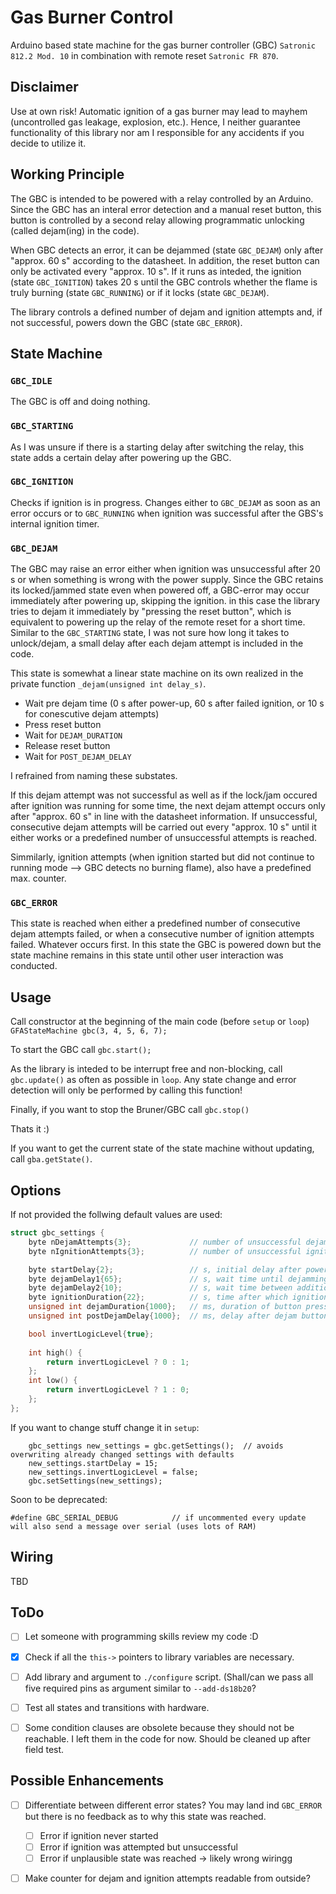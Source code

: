 # Gas Burner Control

Arduino based state machine for the gas burner controller (GBC)
`Satronic 812.2 Mod. 10` in combination with remote reset `Satronic FR 870`.


## Disclaimer

Use at own risk! Automatic ignition of a gas burner may lead to mayhem
(uncontrolled gas leakage, explosion, etc.). Hence, I neither guarantee
functionality of this library nor am I responsible for any accidents if you
decide to utilize it.


## Working Principle

The GBC is intended to be powered with a relay controlled by an Arduino. Since
the GBC has an interal error detection and a manual reset button, this button
is controlled by a second relay allowing programmatic unlocking (called
dejam(ing) in the code).

When GBC detects an error, it can be dejammed (state `GBC_DEJAM`) only after
"approx. 60 s" according to the datasheet. In addition, the reset button can
only be activated every "approx. 10 s". If it runs as inteded, the ignition
(state `GBC_IGNITION`) takes 20 s until the GBC controls whether the flame is
truly burning (state `GBC_RUNNING`) or if it locks (state `GBC_DEJAM`).

The library controls a defined number of dejam and ignition attempts and, if
not successful, powers down the GBC (state `GBC_ERROR`).


## State Machine

### `GBC_IDLE`

The GBC is off and doing nothing.


### `GBC_STARTING`

As I was unsure if there is a starting delay after switching the relay, this
state adds a certain delay after powering up the GBC.


### `GBC_IGNITION`

Checks if ignition is in progress. Changes either to `GBC_DEJAM` as soon
as an error occurs or to `GBC_RUNNING` when ignition was successful after the
GBS's internal ignition timer.


### `GBC_DEJAM`

The GBC may raise an error either when ignition was unsuccessful after 20 s
or when something is wrong with the power supply. Since the GBC retains its
locked/jammed state even when powered off, a GBC-error may occur immediately
after powering up, skipping the ignition. in this case the library tries
to dejam it immediately by "pressing the reset button", which is equivalent to
powering up the relay of the remote reset for a short time. Similar to the
`GBC_STARTING` state, I was not sure how long it takes to unlock/dejam, a
small delay after each dejam attempt is included in the code.

This state is somewhat a linear state machine on its own realized in the
private function `_dejam(unsigned int delay_s)`.
* Wait pre dejam time (0 s after power-up, 60 s after failed ignition,
or 10 s for conescutive dejam attempts)
* Press reset button
* Wait for `DEJAM_DURATION`
* Release reset button
* Wait for `POST_DEJAM_DELAY`

I refrained from naming these substates.

If this dejam attempt was not successful as well as if the lock/jam occured
after ignition was running for some time, the next dejam attempt occurs only
after "approx. 60 s" in line with the datasheet information. If unsuccessful,
consecutive dejam attempts will be carried out every "approx. 10 s" until
it either works or a predefined number of unsuccessful attempts is reached.

Simmilarly, ignition attempts (when ignition started but did not continue to
running mode --> GBC detects no burning flame), also have a predefined
max. counter.


### `GBC_ERROR`

This state is reached when either a predefined number of consecutive dejam
attempts failed, or when a consecutive number of ignition attempts failed.
Whatever occurs first. In this state the GBC is powered down but the
state machine remains in this state until other user interaction was conducted.


## Usage

Call constructor at the beginning of the main code (before `setup` or `loop`) `
GFAStateMachine gbc(3, 4, 5, 6, 7);`

To start the GBC call `gbc.start();`

As the library is inteded to be interrupt free and non-blocking, call
`gbc.update()` as often as possible in `loop`. Any state change and error
detection will only be performed by calling this function!

Finally, if you want to stop the Bruner/GBC call `gbc.stop()`

Thats it :)


If you want to get the current state of the state machine without updating,
call `gba.getState()`.


## Options

If not provided the follwing default values are used:
```cpp
struct gbc_settings {
    byte nDejamAttempts{3};             // number of unsuccessful dejam attempts before aborting permanently
    byte nIgnitionAttempts{3};          // number of unsuccessful ignition attempts before aborting permanently

    byte startDelay{2};                 // s, initial delay after powering the GBC
    byte dejamDelay1{65};               // s, wait time until dejamming is possible
    byte dejamDelay2{10};               // s, wait time between additional dejam attempts
    byte ignitionDuration{22};          // s, time after which ignition should be complete
    unsigned int dejamDuration{1000};   // ms, duration of button press during dejamming
    unsigned int postDejamDelay{1000};  // ms, delay after dejam button release

    bool invertLogicLevel{true};
    
    int high() {
        return invertLogicLevel ? 0 : 1;
    };
    int low() {
        return invertLogicLevel ? 1 : 0;
    };
};
```

If you want to change stuff change it in `setup`:
```
    gbc_settings new_settings = gbc.getSettings();  // avoids overwriting already changed settings with defaults
    new_settings.startDelay = 15;
    new_settings.invertLogicLevel = false;
    gbc.setSettings(new_settings);
```

Soon to be deprecated:
```
#define GBC_SERIAL_DEBUG            // if uncommented every update will also send a message over serial (uses lots of RAM)
```


## Wiring

TBD


## ToDo
- [ ] Let someone with programming skills review my code :D
- [x] Check if all the `this->` pointers to library variables are necessary.
- [ ] Add library and argument to `./configure` script. (Shall/can we pass all
five required pins as argument similar to `--add-ds18b20`?
- [ ] Test all states and transitions with hardware.
- [ ] Some condition clauses are obsolete because they should not be reachable.
I left them in the code for now. Should be cleaned up after field test.


## Possible Enhancements
- [ ] Differentiate between different error states? You may land ind `GBC_ERROR`
but there is no feedback as to why this state was reached.
    - [ ] Error if ignition never started
    - [ ] Error if ignition was attempted but unsuccessful
    - [ ] Error if unplausible state was reached -> likely wrong wiringg
- [ ] Make counter for dejam and ignition attempts readable from outside?





